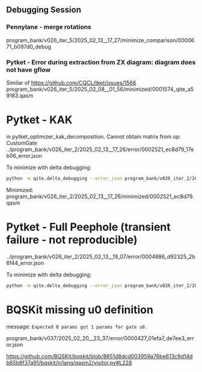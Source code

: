 ## Debugging Session


### Pennylane - merge rotations
program_bank/v026_iter_5/2025_02_13__17_27/minimize_comparison/0000671_b097d0_debug

### Pytket - Error during extraction from ZX diagram: diagram does not have gflow

Similar of https://github.com/CQCL/tket/issues/1566
program_bank/v026_iter_5/2025_02_08__01_56/minimized/0001574_qite_a59183.qasm

# Pytket - KAK

in pytket_optimizer_kak_decomposition.
Cannot obtain matrix from op: CustomGate
../program_bank/v026_iter_2/2025_02_13__17_26/error/0002521_ec8d79_17eb06_error.json

To minimize with delta debugging:
```bash
python -m qite.delta_debugging --error_json program_bank/v026_iter_2/2025_02_13__17_26/error/0002521_ec8d79_17eb06_error.json --output_folder program_bank/v026_iter_2/2025_02_13__17_26/minimized --input_folder program_bank/v026_iter_2/2025_02_13__17_26
```

Minimized:
program_bank/v026_iter_2/2025_02_13__17_26/minimized/0002521_ec8d79.qasm


# Pytket - Full Peephole (transient failure - not reproducible)

../program_bank/v026_iter_2/2025_02_13__19_07/error/0004886_d92325_2b6f44_error.json

To minimize with delta debugging:
```bash
python -m qite.delta_debugging --error_json program_bank/v026_iter_2/2025_02_13__19_07/error/0004886_d92325_2b6f44_error.json --output_folder program_bank/v026_iter_2/2025_02_13__19_07/minimized --input_folder program_bank/v026_iter_2/2025_02_13__19_07
```


# BQSKit missing u0 definition

message: `Expected 0 params got 1 params for gate u0.`


program_bank/v037/2025_02_20__23_37/error/0000427_01efa7_de7ee3_error.json

https://github.com/BQSKit/bqskit/blob/8651d8dcd003959a76be613c9d14db65b6f37a91/bqskit/ir/lang/qasm2/visitor.py#L228